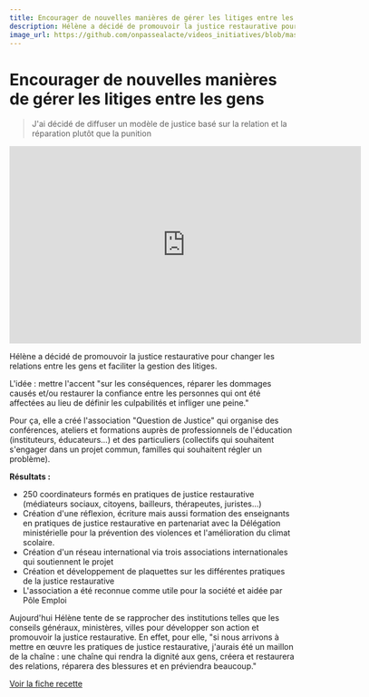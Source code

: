 ```yaml
---
title: Encourager de nouvelles manières de gérer les litiges entre les gens
description: Hélène a décidé de promouvoir la justice restaurative pour changer les relations entre les gens et faciliter la gestion des litiges.
image_url: https://github.com/onpassealacte/videos_initiatives/blob/master/media/question_justice.jpg
---
```


# Encourager de nouvelles manières de gérer les litiges entre les gens

> J'ai décidé de diffuser un modèle de justice basé sur la relation et la réparation plutôt que la punition

<iframe src="https://player.vimeo.com/video/153212485" width="620" height="348" frameborder="0" webkitallowfullscreen mozallowfullscreen allowfullscreen></iframe>

Hélène a décidé de promouvoir la justice restaurative pour changer les relations entre les gens et faciliter la gestion des litiges.

L'idée : mettre l'accent "sur les conséquences, réparer les dommages causés et/ou restaurer la confiance entre les personnes qui ont été affectées au lieu de définir les culpabilités et infliger une peine."

Pour ça, elle a créé l'association "Question de Justice" qui organise des conférences, ateliers et formations auprès de professionnels de l'éducation (instituteurs, éducateurs...) et des particuliers (collectifs qui souhaitent s'engager dans un projet commun, familles qui souhaitent régler un problème).

**Résultats :**

* 250 coordinateurs formés en pratiques de justice restaurative (médiateurs sociaux, citoyens, bailleurs, thérapeutes, juristes...)
* Création d'une réflexion, écriture mais aussi formation des enseignants en pratiques de justice restaurative en partenariat avec la Délégation ministérielle pour la prévention des violences et l'amélioration du climat scolaire.
* Création d'un réseau international via trois associations internationales qui soutiennent le projet
* Création et développement de plaquettes sur les différentes pratiques de la justice restaurative
* L'association a été reconnue comme utile pour la société et aidée par Pôle Emploi

Aujourd'hui Hélène tente de se rapprocher des institutions telles que les conseils généraux, ministères, villes pour développer son action et promouvoir la justice restaurative. En effet, pour elle, "si nous arrivons à mettre en œuvre les pratiques de justice restaurative, j'aurais été un maillon de la chaîne : une chaîne qui rendra la dignité aux gens, créera et restaurera des relations, réparera des blessures et en préviendra beaucoup."

[Voir la fiche recette](http://www.onpassealacte.fr/recettes_coup_de_coeur_en_savoir_plus.php?r=87868653312)

